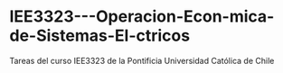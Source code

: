 # IEE3323---Operacion-Econ-mica-de-Sistemas-El-ctricos
Tareas del curso IEE3323 de la Pontificia Universidad Católica de Chile
